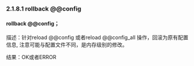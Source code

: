 ### 2.1.8.1  rollback @@config
#### rollback @@config；

描述：针对reload @@config 或者reload @@config_all 操作，回滚为原有配置信息, 注意可能与配置文件不同，是内存级别的修改。  

结果：OK或者ERROR  